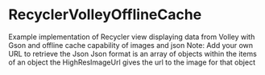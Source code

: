 # RecyclerVolleyOfflineCache
Example implementation of Recycler view displaying data from Volley with Gson and offline cache capability of images and json
Note: Add your own URL to retrieve the Json
Json format is an array of objects
within the items of an object the HighResImageUrl gives the url to the image for that object